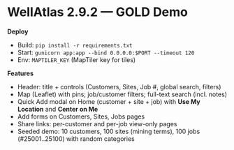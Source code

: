 # WellAtlas 2.9.2 — GOLD Demo

**Deploy**
- Build: `pip install -r requirements.txt`
- Start: `gunicorn app:app --bind 0.0.0.0:$PORT --timeout 120`
- Env: `MAPTILER_KEY` (MapTiler key for tiles)

**Features**
- Header: title + controls (Customers, Sites, Job #, global search, filters)
- Map (Leaflet) with pins; job/customer filters; full-text search (incl. notes)
- Quick Add modal on Home (customer + site + job) with **Use My Location** and **Center on Me**
- Add forms on Customers, Sites, Jobs pages
- Share links: per-customer and per-job view-only pages
- Seeded demo: 10 customers, 100 sites (mining terms), 100 jobs (#25001..25100) with random categories
